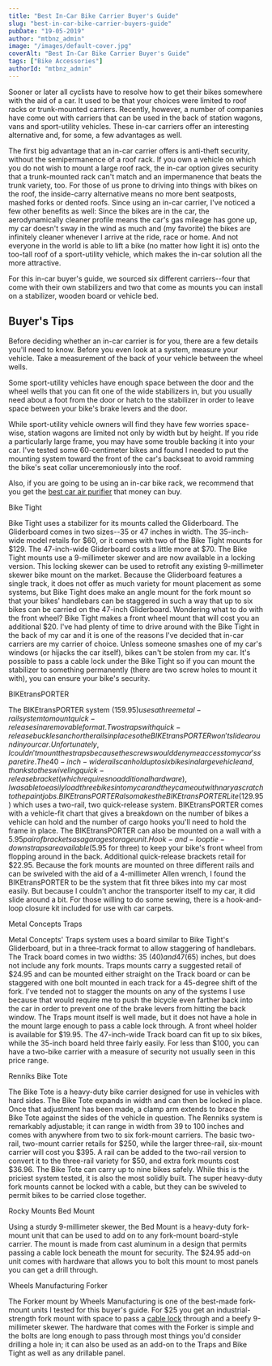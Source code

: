 ```yaml
---
title: "Best In-Car Bike Carrier Buyer's Guide"
slug: "best-in-car-bike-carrier-buyers-guide"
pubDate: "19-05-2019"
author: "mtbnz_admin"
image: "/images/default-cover.jpg"
coverAlt: "Best In-Car Bike Carrier Buyer's Guide"
tags: ["Bike Accessories"]
authorId: "mtbnz_admin"
---
```


Sooner or later all cyclists have to resolve how to get their bikes somewhere with the aid of a car. It used to be that your choices were limited to roof racks or trunk-mounted carriers. Recently, however, a number of companies have come out with carriers that can be used in the back of station wagons, vans and sport-utility vehicles. These in-car carriers offer an interesting alternative and, for some, a few advantages as well.

The first big advantage that an in-car carrier offers is anti-theft security, without the semipermanence of a roof rack. If you own a vehicle on which you do not wish to mount a large roof rack, the in-car option gives security that a trunk-mounted rack can't match and an impermanence that beats the trunk variety, too. For those of us prone to driving into things with bikes on the roof, the inside-carry alternative means no more bent seatposts, mashed forks or dented roofs. Since using an in-car carrier, I've noticed a few other benefits as well: Since the bikes are in the car, the aerodynamically cleaner profile means the car's gas mileage has gone up, my car doesn't sway in the wind as much and (my favorite) the bikes are infinitely cleaner whenever I arrive at the ride, race or home. And not everyone in the world is able to lift a bike (no matter how light it is) onto the too-tall roof of a sport-utility vehicle, which makes the in-car solution all the more attractive.

For this in-car buyer's guide, we sourced six different carriers--four that come with their own stabilizers and two that come as mounts you can install on a stabilizer, wooden board or vehicle bed.

## Buyer's Tips

Before deciding whether an in-car carrier is for you, there are a few details you'll need to know. Before you even look at a system, measure your vehicle. Take a measurement of the back of your vehicle between the wheel wells.

Some sport-utility vehicles have enough space between the door and the wheel wells that you can fit one of the wide stabilizers in, but you usually need about a foot from the door or hatch to the stabilizer in order to leave space between your bike's brake levers and the door.

While sport-utility vehicle owners will find they have few worries space-wise, station wagons are limited not only by width but by height. If you ride a particularly large frame, you may have some trouble backing it into your car. I've tested some 60-centimeter bikes and found I needed to put the mounting system toward the front of the car's backseat to avoid ramming the bike's seat collar unceremoniously into the roof.

Also, if you are going to be using an in-car bike rack, we recommend that you get the [best car air purifier](https://cleanairguides.com/best-car-air-purifier/) that money can buy.

Bike Tight

Bike Tight uses a stabilizer for its mounts called the Gliderboard. The Gliderboard comes in two sizes--35 or 47 inches in width. The 35-inch-wide model retails for $60, or it comes with two of the Bike Tight mounts for $129. The 47-inch-wide Gliderboard costs a little more at $70. The Bike Tight mounts use a 9-millimeter skewer and are now available in a locking version. This locking skewer can be used to retrofit any existing 9-millimeter skewer bike mount on the market. Because the Gliderboard features a single track, it does not offer as much variety for mount placement as some systems, but Bike Tight does make an angle mount for the fork mount so that your bikes' handlebars can be staggered in such a way that up to six bikes can be carried on the 47-inch Gliderboard. Wondering what to do with the front wheel? Bike Tight makes a front wheel mount that will cost you an additional $20. I've had plenty of time to drive around with the Bike Tight in the back of my car and it is one of the reasons I've decided that in-car carriers are my carrier of choice. Unless someone smashes one of my car's windows (or hijacks the car itself), bikes can't be stolen from my car. It's possible to pass a cable lock under the Bike Tight so if you can mount the stabilizer to something permanently (there are two screw holes to mount it with), you can ensure your bike's security.

BIKEtransPORTER

The BIKEtransPORTER system ($159.95) uses a three metal-rail system to mount quick-releases in a removable format. Two straps with quick-release buckles anchor the rails in place so the BIKEtransPORTER won't slide around in your car. Unfortunately, I couldn't mount the straps because the screws would deny me access to my car's spare tire. The 40-inch-wide rails can hold up to six bikes in a large vehicle and, thanks to the swiveling quick-release bracket (which requires no additional hardware), I was able to easily load three bikes into my car and they came out with nary a scratch to the paint jobs. BIKEtransPORTER also makes the BIKEtransPORTER Lite ($129.95) which uses a two-rail, two quick-release system. BIKEtransPORTER comes with a vehicle-fit chart that gives a breakdown on the number of bikes a vehicle can hold and the number of cargo hooks you'll need to hold the frame in place. The BIKEtransPORTER can also be mounted on a wall with a $5.95 pair of brackets as a garage storage unit. Hook-and-loop tie-down straps are available ($5.95 for three) to keep your bike's front wheel from flopping around in the back. Additional quick-release brackets retail for $22.95. Because the fork mounts are mounted on three different rails and can be swiveled with the aid of a 4-millimeter Allen wrench, I found the BIKEtransPORTER to be the system that fit three bikes into my car most easily. But because I couldn't anchor the transporter itself to my car, it did slide around a bit. For those willing to do some sewing, there is a hook-and-loop closure kit included for use with car carpets.

Metal Concepts Traps

Metal Concepts' Traps system uses a board similar to Bike Tight's Gliderboard, but in a three-track format to allow staggering of handlebars. The Track board comes in two widths: 35 ($40) and 47 ($65) inches, but does not include any fork mounts. Traps mounts carry a suggested retail of $24.95 and can be mounted either straight on the Track board or can be staggered with one bolt mounted in each track for a 45-degree shift of the fork. I've tended not to stagger the mounts on any of the systems I use because that would require me to push the bicycle even farther back into the car in order to prevent one of the brake levers from hitting the back window. The Traps mount itself is well made, but it does not have a hole in the mount large enough to pass a cable lock through. A front wheel holder is available for $19.95. The 47-inch-wide Track board can fit up to six bikes, while the 35-inch board held three fairly easily. For less than $100, you can have a two-bike carrier with a measure of security not usually seen in this price range.

Renniks Bike Tote

The Bike Tote is a heavy-duty bike carrier designed for use in vehicles with hard sides. The Bike Tote expands in width and can then be locked in place. Once that adjustment has been made, a clamp arm extends to brace the Bike Tote against the sides of the vehicle in question. The Renniks system is remarkably adjustable; it can range in width from 39 to 100 inches and comes with anywhere from two to six fork-mount carriers. The basic two-rail, two-mount carrier retails for $250, while the larger three-rail, six-mount carrier will cost you $395. A rail can be added to the two-rail version to convert it to the three-rail variety for $50, and extra fork mounts cost $36.96. The Bike Tote can carry up to nine bikes safely. While this is the priciest system tested, it is also the most solidly built. The super heavy-duty fork mounts cannot be locked with a cable, but they can be swiveled to permit bikes to be carried close together.

Rocky Mounts Bed Mount

Using a sturdy 9-millimeter skewer, the Bed Mount is a heavy-duty fork-mount unit that can be used to add on to any fork-mount board-style carrier. The mount is made from cast aluminum in a design that permits passing a cable lock beneath the mount for security. The $24.95 add-on unit comes with hardware that allows you to bolt this mount to most panels you can get a drill through.

Wheels Manufacturing Forker

The Forker mount by Wheels Manufacturing is one of the best-made fork-mount units I tested for this buyer's guide. For $25 you get an industrial-strength fork mount with space to pass a [cable lock](https://mtbnz.com/best-lightweight-bike-locks/) through and a beefy 9-millimeter skewer. The hardware that comes with the Forker is simple and the bolts are long enough to pass through most things you'd consider drilling a hole in; it can also be used as an add-on to the Traps and Bike Tight as well as any drillable panel.
